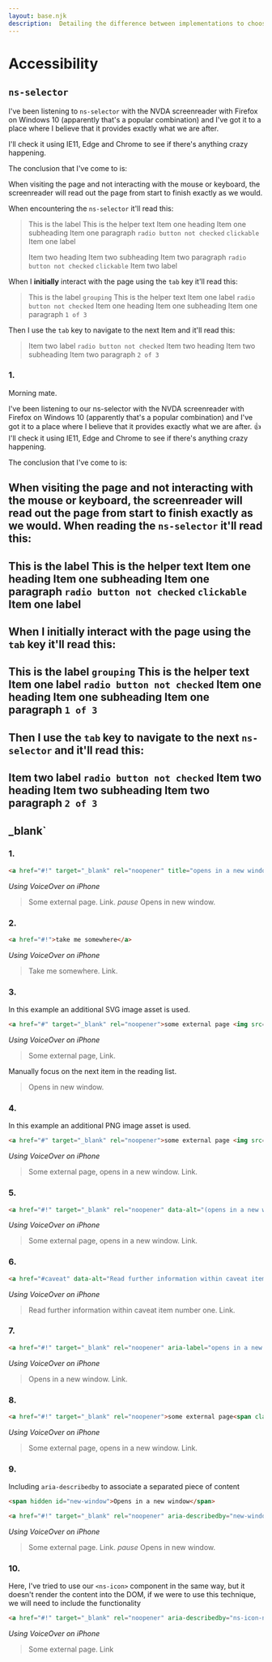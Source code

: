 ```yaml
---
layout: base.njk
description:  Detailing the difference between implementations to choose the most appropriate solution.
---
```


# Accessibility

## `ns-selector`
I've been listening to `ns-selector` with the NVDA screenreader with Firefox on Windows 10 (apparently that's a popular combination) and I've got it to a place where I believe that it provides exactly what we are after.

I'll check it using IE11, Edge and Chrome to see if there's anything crazy happening.

The conclusion that I've come to is:

When visiting the page and not interacting with the mouse or keyboard, the screenreader will read out the page from start to finish exactly as we would.

When encountering the `ns-selector` it'll read this:

> This is the label
> This is the helper text
> Item one heading
> Item one subheading
> Item one paragraph
> `radio button not checked`
> `clickable` Item one label
>
> Item two heading
> Item two subheading
> Item two paragraph
> `radio button not checked`
> `clickable` Item two label


When I **initially** interact with the page using the `tab` key it'll read this:

> This is the label `grouping`
> This is the helper text
> Item one label `radio button not checked`
> Item one heading
> Item one subheading
> Item one paragraph
> `1 of 3`

Then I use the `tab` key to navigate to the next Item and it'll read this:

> Item two label `radio button not checked`
> Item two heading
> Item two subheading
> Item two paragraph
> `2 of 3`


### 1.

Morning mate.

I've been listening to our ns-selector with the NVDA screenreader with Firefox on Windows 10 (apparently that's a popular combination) and I've got it to a place where I believe that it provides exactly what we are after. :thumbsup: 
I'll check it using IE11, Edge and Chrome to see if there's anything crazy happening.

The conclusion that I've come to is:

When visiting the page and not interacting with the mouse or keyboard, the screenreader will read out the page from start to finish exactly as we would. When reading the `ns-selector` it'll read this:
------
This is the label
This is the helper text
Item one heading
Item one subheading
Item one paragraph
`radio button not checked`
`clickable` Item one label
------

When I initially interact with the page using the `tab` key it'll read this:
------
This is the label `grouping`
This is the helper text
Item one label `radio button not checked`
Item one heading
Item one subheading
Item one paragraph
`1 of 3`
------
Then I use the `tab` key to navigate to the next `ns-selector` and it'll read this:
------
Item two label `radio button not checked`
Item two heading
Item two subheading
Item two paragraph
`2 of 3`
------




## _blank`

### 1.

```html
<a href="#!" target="_blank" rel="noopener" title="opens in a new window">some external page</a>
```

_Using VoiceOver on iPhone_

> Some external page. Link. _pause_ Opens in new window.

### 2.

```html
<a href="#!">take me somewhere</a>
```

_Using VoiceOver on iPhone_

> Take me somewhere. Link.

### 3.

In this example an additional SVG image asset is used.

```html
<a href="#" target="_blank" rel="noopener">some external page <img src="new-window.svg" alt="(opens in a new window)"></a>
```

_Using VoiceOver on iPhone_

> Some external page, Link.

Manually focus on the next item in the reading list.

> Opens in new window.

### 4.

In this example an additional PNG image asset is used.

```html
<a href="#" target="_blank" rel="noopener">some external page <img src="new-window.png" alt="(opens in a new window)"></a>
```

_Using VoiceOver on iPhone_

> Some external page, opens in a new window. Link.

### 5.

```html
<a href="#!" target="_blank" rel="noopener" data-alt="(opens in a new window)">some external page</a>
```

_Using VoiceOver on iPhone_

> Some external page, opens in a new window. Link.

### 6.

```html
<a href="#caveat" data-alt="Read further information within caveat item number">1</a>
```

_Using VoiceOver on iPhone_

> Read further information within caveat item number one. Link.

### 7.

```html
<a href="#!" target="_blank" rel="noopener" aria-label="opens in a new window">some external page</a>
```

_Using VoiceOver on iPhone_

> Opens in a new window. Link.

### 8.

```html
<a href="#!" target="_blank" rel="noopener">some external page<span class="sr-only">(opens in a new window)</span></a>
```

_Using VoiceOver on iPhone_

> Some external page, opens in a new window. Link.

### 9.

Including `aria-describedby` to associate a separated piece of content

```html
<span hidden id="new-window">Opens in a new window</span>

<a href="#!" target="_blank" rel="noopener" aria-describedby="new-window">some external page</a>
```

_Using VoiceOver on iPhone_

> Some external page. Link. _pause_ Opens in new window.

### 10.

Here, I've tried to use our `<ns-icon>` component in the same way, but it doesn't render the content into the DOM, if we were to use this technique, we will need to include the functionality

```html
<a href="#!" target="_blank" rel="noopener" aria-describedby="ns-icon-new-window">some external page <ns-icon id="ns-icon-new-window">opens in a new window</ns-icon></a>
```

_Using VoiceOver on iPhone_

> Some external page. Link


